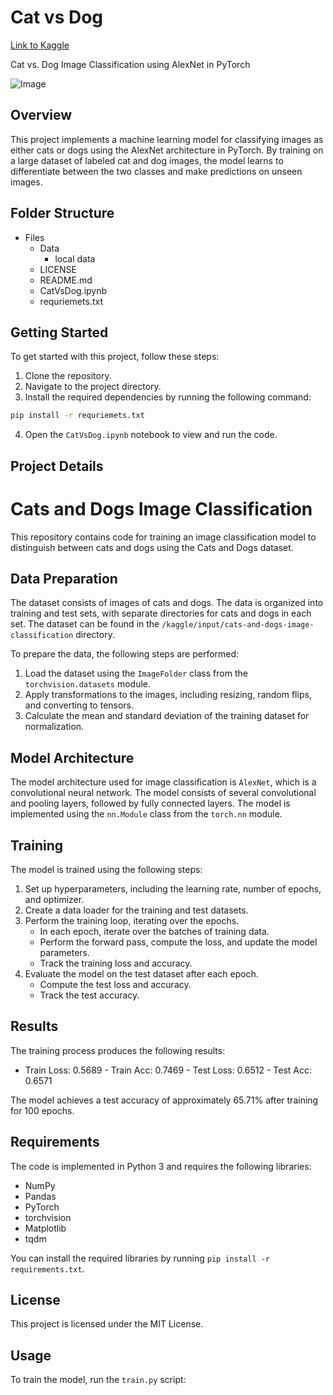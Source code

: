 # Cat vs Dog

[Link to Kaggle](https://www.kaggle.com/code/shubhammisar/cat-vs-dog-alex-net-pytorch)

Cat vs. Dog Image Classification using AlexNet in PyTorch

![Image](https://images.unsplash.com/photo-1450778869180-41d0601e046e?ixlib=rb-4.0.3&ixid=M3wxMjA3fDB8MHxwaG90by1wYWdlfHx8fGVufDB8fHx8fA%3D%3D&auto=format&fit=crop&w=1286&q=80)

## Overview

This project implements a machine learning model for classifying images as either cats or dogs using the AlexNet architecture in PyTorch. By training on a large dataset of labeled cat and dog images, the model learns to differentiate between the two classes and make predictions on unseen images.

## Folder Structure

- Files
  - Data
    - local data
  - LICENSE
  - README.md
  - CatVsDog.ipynb
  - requriemets.txt

## Getting Started

To get started with this project, follow these steps:

1. Clone the repository.
2. Navigate to the project directory.
3. Install the required dependencies by running the following command:

```bash
pip install -r requriemets.txt
```

4. Open the `CatVsDog.ipynb` notebook to view and run the code.

## Project Details

# Cats and Dogs Image Classification

This repository contains code for training an image classification model to distinguish between cats and dogs using the Cats and Dogs dataset.

## Data Preparation

The dataset consists of images of cats and dogs. The data is organized into training and test sets, with separate directories for cats and dogs in each set. The dataset can be found in the `/kaggle/input/cats-and-dogs-image-classification` directory.

To prepare the data, the following steps are performed:

1. Load the dataset using the `ImageFolder` class from the `torchvision.datasets` module.
2. Apply transformations to the images, including resizing, random flips, and converting to tensors.
3. Calculate the mean and standard deviation of the training dataset for normalization.

## Model Architecture

The model architecture used for image classification is `AlexNet`, which is a convolutional neural network. The model consists of several convolutional and pooling layers, followed by fully connected layers. The model is implemented using the `nn.Module` class from the `torch.nn` module.

## Training

The model is trained using the following steps:

1. Set up hyperparameters, including the learning rate, number of epochs, and optimizer.
2. Create a data loader for the training and test datasets.
3. Perform the training loop, iterating over the epochs.
   - In each epoch, iterate over the batches of training data.
   - Perform the forward pass, compute the loss, and update the model parameters.
   - Track the training loss and accuracy.
4. Evaluate the model on the test dataset after each epoch.
   - Compute the test loss and accuracy.
   - Track the test accuracy.

## Results

The training process produces the following results:

- Train Loss: 0.5689 - Train Acc: 0.7469 - Test Loss: 0.6512 - Test Acc: 0.6571

The model achieves a test accuracy of approximately 65.71% after training for 100 epochs.

## Requirements

The code is implemented in Python 3 and requires the following libraries:

- NumPy
- Pandas
- PyTorch
- torchvision
- Matplotlib
- tqdm

You can install the required libraries by running `pip install -r requirements.txt`.

## License

This project is licensed under the MIT License.

## Usage

To train the model, run the `train.py` script:
